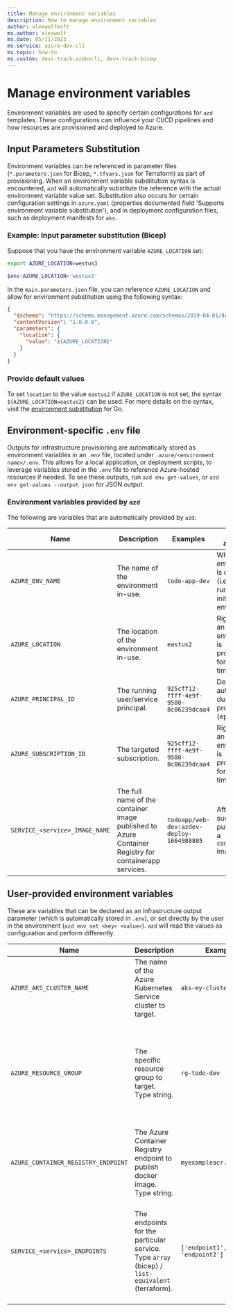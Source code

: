 ```yaml
---
title: Manage environment variables
description: How to manage environment variables
author: alexwolfmsft
ms.author: alexwolf
ms.date: 05/11/2023
ms.service: azure-dev-cli
ms.topic: how-to
ms.custom: devx-track-azdevcli, devx-track-bicep
---
```


# Manage environment variables

Environment variables are used to specify certain configurations for `azd` templates. These configurations can influence your CI/CD pipelines and how resources are provisioned and deployed to Azure.

## Input Parameters Substitution

Environment variables can be referenced in parameter files (`*.parameters.json` for Bicep, `*.tfvars.json` for Terraform) as part of provisioning. When an environment variable substitution syntax is encountered, `azd` will automatically substitute the reference with the actual environment variable value set. Substitution also occurs for certain configuration settings in `azure.yaml` (properties documented field 'Supports environment variable substitution'), and in deployment configuration files, such as deployment manifests for `aks`.

### Example: Input parameter substitution (Bicep)

Suppose that you have the environment variable `AZURE_LOCATION` set:

```bash
export AZURE_LOCATION=westus3
```

```powershell
$env:AZURE_LOCATION='westus3'
```

In the `main.parameters.json` file, you can reference `AZURE_LOCATION` and allow for environment substitution using the following syntax:

```json
{
  "$schema": "https://schema.management.azure.com/schemas/2019-04-01/deploymentParameters.json#",
  "contentVersion": "1.0.0.0",
  "parameters": {
    "location": {
      "value": "${AZURE_LOCATION}"
    }
  }
}
```

### Provide default values

To set `location` to the value `eastus2` if `AZURE_LOCATION` is not set, the syntax `${AZURE_LOCATION=eastus2}` can be used. For more details on the syntax, visit the [environment substitution](https://github.com/a8m/envsubst#docs) for Go.

## Environment-specific `.env` file

Outputs for infrastructure provisioning are automatically stored as environment variables in an `.env` file, located under `.azure/<environment name>/.env`. This allows for a local application, or deployment scripts, to leverage variables stored in the `.env` file to reference Azure-hosted resources if needed. To see these outputs, run `azd env get-values`, or `azd env get-values --output json` for JSON output.

### Environment variables provided by `azd`

The following are variables that are automatically provided by `azd`:

| Name  | Description  | Examples  | When available  |
|---------|---------|---------|---------|
|`AZURE_ENV_NAME`     | The name of the environment in-use.       | `todo-app-dev`        | When an environment is created (i.e. after running azd init or azd env new).        |
|`AZURE_LOCATION`     | The location of the environment in-use.        |  `eastus2`        |  Right before an environment is provisioned for the first time.       |
|`AZURE_PRINCIPAL_ID`     | The running user/service principal.       | `925cff12-ffff-4e9f-9580-8c06239dcaa4`        | Determined automatically during provisioning (ephemeral).        |
|`AZURE_SUBSCRIPTION_ID`    | The targeted subscription.       |  `925cff12-ffff-4e9f-9580-8c06239dcaa4`       | Right before an environment is provisioned for the first time.
|`SERVICE_<service>_IMAGE_NAME`     | The full name of the container image published to Azure Container Registry for containerapp services.        | `todoapp/web-dev:azdev-deploy-1664988805`        | After a successful publishing of a `containerapp` image        |

## User-provided environment variables

These are variables that can be declared as an infrastructure output parameter (which is automatically stored in `.env`), or set directly by the user in the environment (`azd env set <key> <value>`). `azd` will read the values as configuration and perform differently.

| Name  | Description  | Examples  | Effects  |
|---------|---------|---------|---------|
|`AZURE_AKS_CLUSTER_NAME`     | The name of the Azure Kubernetes Service cluster to target.     |   `aks-my-cluster`      |  Required property for deployment of an aks service.       |
|`AZURE_RESOURCE_GROUP`    | The specific resource group to target. Type string.   |  `rg-todo-dev`       | `azd` will not perform resource group discovery, and instead references this resource group. Note that azd does not control the authored IaC configuration files, thus changes to IaC files may be needed. |
|`AZURE_CONTAINER_REGISTRY_ENDPOINT`     | The Azure Container Registry endpoint to publish docker image. Type string.        |  `myexampleacr.azurecr.io`      |  Required property for deployment of a `containerapp` or `aks` service.        |
|`SERVICE_<service>_ENDPOINTS`    | The endpoints for the particular service. Type `array` (bicep) / `list-equivalent` (terraform).      | `['endpoint1', 'endpoint2']`      | Sets the public endpoints for the particular service will be used by azd for display. By default, azd discovers the automatically assigned hostnames for a given host. i.e. `*.azurewebsites.net` for `appservice`.        |
